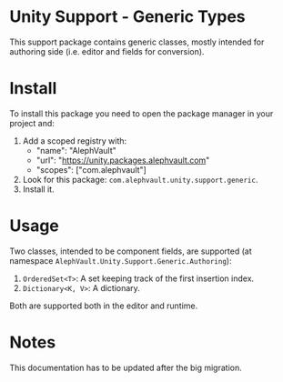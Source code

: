 # Unity Support - Generic Types
This support package contains generic classes, mostly intended for authoring side (i.e. editor and fields for conversion).

# Install
To install this package you need to open the package manager in your project and:

  1. Add a scoped registry with:
     - "name": "AlephVault"
     - "url": "https://unity.packages.alephvault.com"
     - "scopes": ["com.alephvault"]
  2. Look for this package: `com.alephvault.unity.support.generic`.
  3. Install it.

# Usage
Two classes, intended to be component fields, are supported (at namespace `AlephVault.Unity.Support.Generic.Authoring`):

  1. `OrderedSet<T>`: A set keeping track of the first insertion index.
  2. `Dictionary<K, V>`: A dictionary.

Both are supported both in the editor and runtime.

# Notes
This documentation has to be updated after the big migration.
